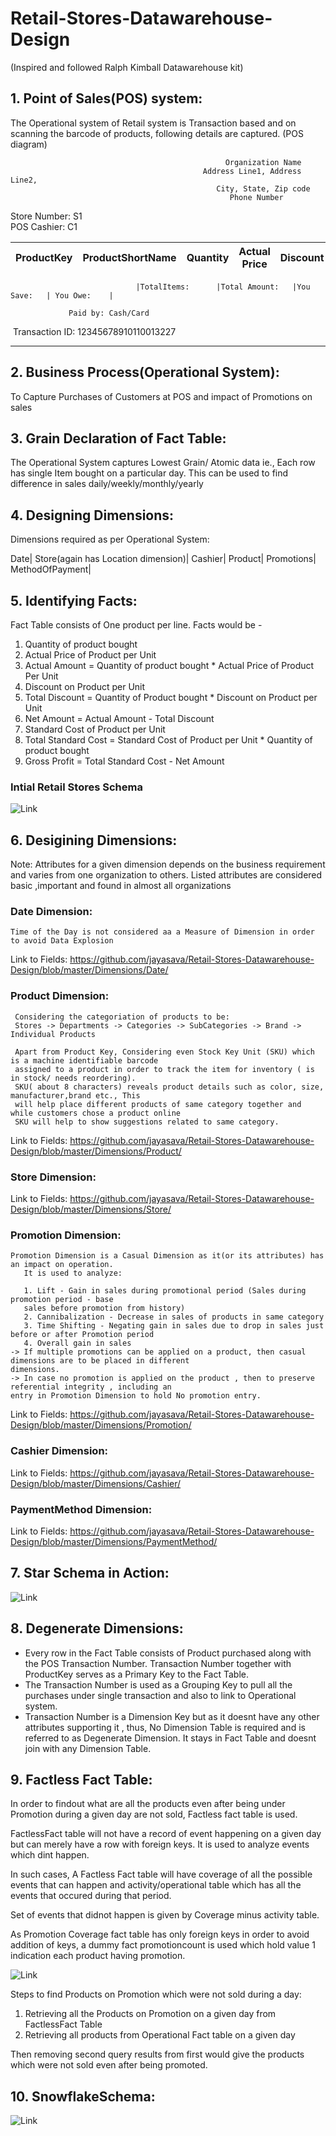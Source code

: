 # Retail-Stores-Datawarehouse-Design
(Inspired and followed Ralph Kimball Datawarehouse kit)

## 1. Point of Sales(POS) system:
The Operational system of Retail system is Transaction based and on scanning the barcode of products, following details are captured.
(POS diagram)

                                                    Organization Name
                                               Address Line1, Address Line2,
                                                  City, State, Zip code
                                                     Phone Number


Store Number: S1    
POS Cashier: C1

|ProductKey|ProductShortName|Quantity|Actual Price|Discount|Net Price|
|----------|----------------|--------|------------|--------|---------|



                                |TotalItems:      |Total Amount:   |You Save:   | You Owe:    |
          
                 Paid by: Cash/Card

         
  Transaction ID:  12345678910110013227
  
  
-------------------------------------------------------------------------------------------------------------------------------  

## 2. Business Process(Operational System):
To Capture Purchases of Customers at POS and impact of Promotions on sales

## 3. Grain Declaration of Fact Table:
The Operational System captures Lowest Grain/ Atomic data ie., Each row has single Item bought on a particular day.
This can be used to find difference in sales daily/weekly/monthly/yearly

## 4. Designing Dimensions:

Dimensions required as per Operational System:

Date|
Store(again has Location dimension)|
Cashier|
Product|
Promotions|
MethodOfPayment|

## 5. Identifying Facts:
Fact Table consists of One product per line.
Facts would be - 
1. Quantity of product bought
2. Actual Price of Product per Unit
3. Actual Amount = Quantity of product bought * Actual Price of Product Per Unit
4. Discount on Product per Unit
5. Total Discount = Quantity of Product bought * Discount on Product per Unit
6. Net Amount = Actual Amount - Total Discount
7. Standard Cost of Product per Unit
8. Total Standard Cost = Standard Cost of Product per Unit * Quantity of product bought
9. Gross Profit = Total Standard Cost - Net Amount

### Intial Retail Stores Schema
![Link](https://github.com/jayasava/Retail-Stores-Datawarehouse-Design/blob/master/Schemas/Schema_Initial.png)

## 6. Desigining Dimensions:
Note: 
Attributes for a given dimension depends on the business requirement and varies from one organization to others.
Listed attributes are considered basic ,important and found in almost all organizations
   ### Date Dimension:
   
    Time of the Day is not considered aa a Measure of Dimension in order to avoid Data Explosion
 Link to Fields: 
    https://github.com/jayasava/Retail-Stores-Datawarehouse-Design/blob/master/Dimensions/Date/
  
   ### Product Dimension:
     Considering the categoriation of products to be:
     Stores -> Departments -> Categories -> SubCategories -> Brand -> Individual Products
     
     Apart from Product Key, Considering even Stock Key Unit (SKU) which is a machine identifiable barcode 
     assigned to a product in order to track the item for inventory ( is in stock/ needs reordering).
     SKU( about 8 characters) reveals product details such as color, size, manufacturer,brand etc., This 
     will help place different products of same category together and while customers chose a product online
     SKU will help to show suggestions related to same category.
     
 Link to Fields: 
     https://github.com/jayasava/Retail-Stores-Datawarehouse-Design/blob/master/Dimensions/Product/
     
   ### Store Dimension:
  Link to Fields: 
     https://github.com/jayasava/Retail-Stores-Datawarehouse-Design/blob/master/Dimensions/Store/
     
   ### Promotion Dimension:
    Promotion Dimension is a Casual Dimension as it(or its attributes) has an impact on operation. 
       It is used to analyze:
       
       1. Lift - Gain in sales during promotional period (Sales during promotion period - base 
       sales before promotion from history)
       2. Cannibalization - Decrease in sales of products in same category
       3. Time Shifting - Negating gain in sales due to drop in sales just before or after Promotion period
       4. Overall gain in sales
    -> If multiple promotions can be applied on a product, then casual dimensions are to be placed in different
    dimensions.
    -> In case no promotion is applied on the product , then to preserve referential integrity , including an 
    entry in Promotion Dimension to hold No promotion entry.
  Link to Fields: 
     https://github.com/jayasava/Retail-Stores-Datawarehouse-Design/blob/master/Dimensions/Promotion/
     
   ### Cashier Dimension:
  Link to Fields: 
     https://github.com/jayasava/Retail-Stores-Datawarehouse-Design/blob/master/Dimensions/Cashier/
   ### PaymentMethod Dimension:
  Link to Fields: 
     https://github.com/jayasava/Retail-Stores-Datawarehouse-Design/blob/master/Dimensions/PaymentMethod/
 
 ## 7. Star Schema in Action:
 ![Link](https://github.com/jayasava/Retail-Stores-Datawarehouse-Design/blob/master/Schemas/StarSchema.PNG)
 
 ## 8. Degenerate Dimensions:
 
* Every row in the Fact Table consists of Product purchased along with the POS Transaction Number. Transaction Number together with ProductKey serves as a Primary Key to the Fact Table.
* The Transaction Number is used as a Grouping Key to pull all the purchases under single transaction and also to link to Operational system.
* Transaction Number is a Dimension Key but as it doesnt have any other attributes supporting it , thus, No Dimension Table is required and is referred to as Degenerate Dimension. It stays in Fact Table and doesnt join with any Dimension Table.
   
## 9. Factless Fact Table:

In order to findout what are all the products even after being under Promotion during a given day are not sold, Factless fact table is used.

FactlessFact table will not have a record of event happening on a given day but can merely have a row with foreign keys. It is used to analyze events which dint happen.

In such cases, A Factless Fact table will have coverage of all the possible events that can happen and activity/operational table which has all the events that occured during that period.

Set of events that didnot happen is given by Coverage minus activity table.

As Promotion Coverage fact table has only foreign keys in order to avoid addition of keys, a dummy fact promotioncount is used which hold value 1 indication each product having promotion.

![Link](https://github.com/jayasava/Retail-Stores-Datawarehouse-Design/blob/master/Schemas/FactlessFact.PNG)

Steps to find Products on Promotion which were not sold during a day:

1. Retrieving all the Products on Promotion on a given day from FactlessFact Table
2. Retrieving all products from Operational Fact table on a given day 

Then removing second query results from first would give the products which were not sold even after being promoted.

## 10. SnowflakeSchema:

![Link](https://github.com/jayasava/Retail-Stores-Datawarehouse-Design/blob/master/Schemas/SnowflakeSchema.PNG)



   
      
     


